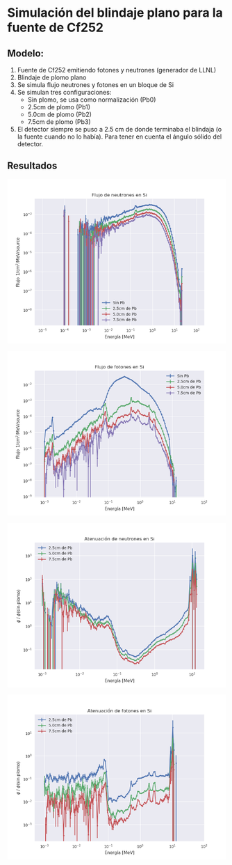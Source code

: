 # Simulación del blindaje plano para la fuente de Cf252

## Modelo:

1. Fuente de Cf252 emitiendo fotones y neutrones (generador de LLNL)
3. Blindaje de plomo plano
4. Se simula flujo neutrones y fotones en un bloque de Si
5. Se simulan tres configuraciones:
   - Sin plomo, se usa como normalización (Pb0)
   - 2.5cm de plomo (Pb1)
   - 5.0cm de plomo (Pb2)
   - 7.5cm de plomo (Pb3)
6. El detector siempre se puso a 2.5 cm de donde terminaba el blindaja (o la fuente cuando no lo había). Para tener en cuenta el ángulo sólido del detector.

## Resultados

![Espectros de neutrones](espectros_neutrones.png)

![Espectros de fotones](espectros_fotones.png)

![Atenuación de neutrones](atenuacion_neutrones.png)

![Atenuación de fotones](atenuacion_fotones.png)





